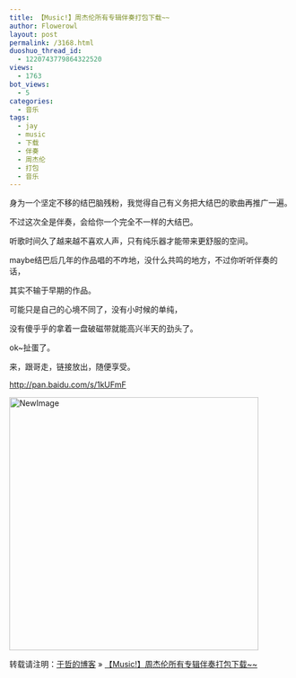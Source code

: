 ```yaml
---
title: 【Music!】周杰伦所有专辑伴奏打包下载~~
author: Flowerowl
layout: post
permalink: /3168.html
duoshuo_thread_id:
  - 1220743779864322520
views:
  - 1763
bot_views:
  - 5
categories:
  - 音乐
tags:
  - jay
  - music
  - 下载
  - 伴奏
  - 周杰伦
  - 打包
  - 音乐
---
```

身为一个坚定不移的结巴脑残粉，我觉得自己有义务把大结巴的歌曲再推广一遍。

不过这次全是伴奏，会给你一个完全不一样的大结巴。

听歌时间久了越来越不喜欢人声，只有纯乐器才能带来更舒服的空间。

maybe结巴后几年的作品唱的不咋地，没什么共鸣的地方，不过你听听伴奏的话，

其实不输于早期的作品。

可能只是自己的心境不同了，没有小时候的单纯，

没有傻乎乎的拿着一盘破磁带就能高兴半天的劲头了。

ok~扯蛋了。

来，跟哥走，链接放出，随便享受。

<http://pan.baidu.com/s/1kUFmF>

<img title="NewImage.png" src="http://lazynight.me/wp-content/uploads/2013/11/NewImage4.png" alt="NewImage" width="444" height="451" border="0" />

转载请注明：[于哲的博客][1] &raquo; [【Music!】周杰伦所有专辑伴奏打包下载~~][2]

 [1]: http://lazynight.me
 [2]: http://lazynight.me/3168.html